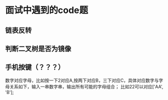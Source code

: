 # 面试中遇到的code题

## 链表反转

## 判断二叉树是否为镜像

## 手机按键（？？？）

数字对应字母，比如按一下2对应A,按两下对应B，三下对应C，具体对应数字与字母关系如下，输入一串数字串，输出所有可能的字母组合；
比如22可以对应['AA', 'B'];
